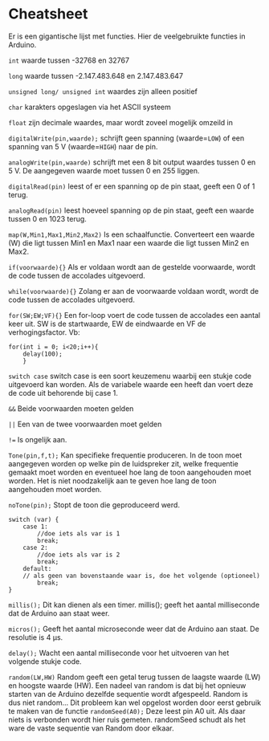 # Cheatsheet

Er is een gigantische lijst met functies. Hier de veelgebruikte functies in Arduino.

`int` waarde tussen -32768 en 32767

`long` waarde tussen -2.147.483.648 en 2.147.483.647

`unsigned long/ unsigned int` waardes zijn alleen positief

`char` karakters opgeslagen via het ASCII systeem

`float` zijn decimale waardes, maar wordt zoveel mogelijk omzeild in

`digitalWrite(pin,waarde);` schrijft geen spanning (waarde=`LOW`) of een spanning van 5 V (waarde=`HIGH`) naar de pin.

`analogWrite(pin,waarde)` schrijft met een 8 bit output waardes tussen 0 en 5 V. De
aangegeven waarde moet tussen 0 en 255 liggen.

`digitalRead(pin)` leest of er een spanning op de pin staat, geeft een 0 of 1 terug.

`analogRead(pin)` leest hoeveel spanning op de pin staat, geeft een waarde tussen 0
en 1023 terug.

`map(W,Min1,Max1,Min2,Max2)` Is een schaalfunctie. Converteert een waarde (W) die ligt tussen Min1 en Max1 naar een waarde die ligt tussen Min2 en Max2.

`if(voorwaarde){}` Als er voldaan wordt aan de gestelde voorwaarde, wordt de code
tussen de accolades uitgevoerd.

`while(voorwaarde){}` Zolang er aan de voorwaarde voldaan wordt, wordt de code tussen de accolades uitgevoerd.

`for(SW;EW;VF){}` Een for-loop voert de code tussen de accolades een aantal keer uit. SW is de startwaarde, EW de eindwaarde en VF de verhogingsfactor. Vb: 
```{code} C
for(int i = 0; i<20;i++){
    delay(100);
    }
```

`switch case` switch case is een soort keuzemenu waarbij een stukje code
uitgevoerd kan worden. Als de variabele waarde een heeft dan
voert deze de code uit behorende bij case 1.

`&&` Beide voorwaarden moeten gelden

`||` Een van de twee voorwaarden moet gelden

`!=` Is ongelijk aan.

`Tone(pin,f,t);` Kan specifieke frequentie produceren. In de toon moet aangegeven worden op welke pin de luidspreker zit, welke frequentie gemaakt moet worden en eventueel hoe lang de toon aangehouden moet worden. Het is niet noodzakelijk aan te geven hoe lang de toon aangehouden moet worden.

`noTone(pin);` Stopt de toon die geproduceerd werd.

```{code} C
switch (var) {
    case 1:
        //doe iets als var is 1
        break;
    case 2:
        //doe iets als var is 2
        break;
    default:
    // als geen van bovenstaande waar is, doe het volgende (optioneel)
        break;
}
```

`millis();` Dit kan dienen als een timer. millis(); geeft het aantal milliseconde
dat de Arduino aan staat weer.

`micros();` Geeft het aantal microseconde weer dat de Arduino aan staat. De
resolutie is 4 μs.

`delay();` Wacht een aantal milliseconde voor het uitvoeren van het volgende stukje
code.

`random(LW,HW)` Random geeft een getal terug tussen de laagste waarde (LW) en hoogste waarde (HW). Een nadeel van random is dat bij het opnieuw starten van de Arduino dezelfde sequentie wordt afgespeeld. Random is dus niet random… Dit probleem kan wel opgelost worden door eerst gebruik te maken van de functie `randomSeed(A0);` Deze leest pin A0 uit. Als daar niets is verbonden wordt hier ruis gemeten. randomSeed schudt als het ware de vaste sequentie van Random door elkaar.